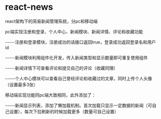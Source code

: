 # react-news
react架构下的简易新闻管理系统，分pc和移动端

pc端实现注册和登录、个人中心、新闻模块、新闻详情、评论和收藏功能

-----注册和登录模块，注册成功的话接口返回true，登录成功返回登录名和用户id

-----新闻模块利用组件化开发，传入新闻类型和显示数量即可重复使用组件

-----新闻详情下可查看评论和提交自己的评论（收藏同理）

-----个人中心模块可以查看自己曾经评论和收藏过的文章，同时上传个人头像（设置最多3张）



移动端实现功能同pc端大致相同，此外添加了：

-----新闻显示列表，添加了懒加载机制。首次加载只显示一定数据的新闻（可自己设置），每次下拉刷新的时候加载更多（数量可自己设置）

